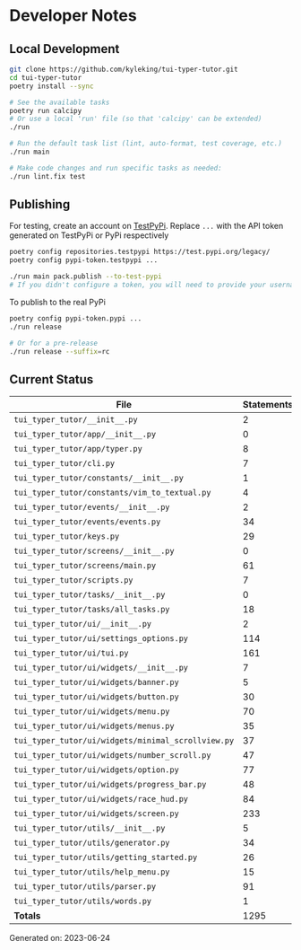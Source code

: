 # Developer Notes

## Local Development

```sh
git clone https://github.com/kyleking/tui-typer-tutor.git
cd tui-typer-tutor
poetry install --sync

# See the available tasks
poetry run calcipy
# Or use a local 'run' file (so that 'calcipy' can be extended)
./run

# Run the default task list (lint, auto-format, test coverage, etc.)
./run main

# Make code changes and run specific tasks as needed:
./run lint.fix test
```

## Publishing

For testing, create an account on [TestPyPi](https://test.pypi.org/legacy/). Replace `...` with the API token generated on TestPyPi or PyPi respectively

```sh
poetry config repositories.testpypi https://test.pypi.org/legacy/
poetry config pypi-token.testpypi ...

./run main pack.publish --to-test-pypi
# If you didn't configure a token, you will need to provide your username and password to publish
```

To publish to the real PyPi

```sh
poetry config pypi-token.pypi ...
./run release

# Or for a pre-release
./run release --suffix=rc
```

## Current Status

<!-- {cts} COVERAGE -->
| File                                               |   Statements |   Missing |   Excluded | Coverage   |
|----------------------------------------------------|--------------|-----------|------------|------------|
| `tui_typer_tutor/__init__.py`                      |            2 |         0 |          0 | 100.0%     |
| `tui_typer_tutor/app/__init__.py`                  |            0 |         0 |          0 | 100.0%     |
| `tui_typer_tutor/app/typer.py`                     |            8 |         8 |          0 | 0.0%       |
| `tui_typer_tutor/cli.py`                           |            7 |         7 |          1 | 0.0%       |
| `tui_typer_tutor/constants/__init__.py`            |            1 |         1 |          0 | 0.0%       |
| `tui_typer_tutor/constants/vim_to_textual.py`      |            4 |         4 |          0 | 0.0%       |
| `tui_typer_tutor/events/__init__.py`               |            2 |         2 |          0 | 0.0%       |
| `tui_typer_tutor/events/events.py`                 |           34 |        34 |          0 | 0.0%       |
| `tui_typer_tutor/keys.py`                          |           29 |        29 |          0 | 0.0%       |
| `tui_typer_tutor/screens/__init__.py`              |            0 |         0 |          0 | 100.0%     |
| `tui_typer_tutor/screens/main.py`                  |           61 |        61 |          0 | 0.0%       |
| `tui_typer_tutor/scripts.py`                       |            7 |         7 |          0 | 0.0%       |
| `tui_typer_tutor/tasks/__init__.py`                |            0 |         0 |          0 | 100.0%     |
| `tui_typer_tutor/tasks/all_tasks.py`               |           18 |        18 |          0 | 0.0%       |
| `tui_typer_tutor/ui/__init__.py`                   |            2 |         2 |          0 | 0.0%       |
| `tui_typer_tutor/ui/settings_options.py`           |          114 |       114 |          0 | 0.0%       |
| `tui_typer_tutor/ui/tui.py`                        |          161 |       161 |          0 | 0.0%       |
| `tui_typer_tutor/ui/widgets/__init__.py`           |            7 |         7 |          0 | 0.0%       |
| `tui_typer_tutor/ui/widgets/banner.py`             |            5 |         5 |          0 | 0.0%       |
| `tui_typer_tutor/ui/widgets/button.py`             |           30 |        30 |          0 | 0.0%       |
| `tui_typer_tutor/ui/widgets/menu.py`               |           70 |        70 |          0 | 0.0%       |
| `tui_typer_tutor/ui/widgets/menus.py`              |           35 |        35 |          0 | 0.0%       |
| `tui_typer_tutor/ui/widgets/minimal_scrollview.py` |           37 |        37 |          0 | 0.0%       |
| `tui_typer_tutor/ui/widgets/number_scroll.py`      |           47 |        47 |          0 | 0.0%       |
| `tui_typer_tutor/ui/widgets/option.py`             |           77 |        77 |          0 | 0.0%       |
| `tui_typer_tutor/ui/widgets/progress_bar.py`       |           48 |        48 |          0 | 0.0%       |
| `tui_typer_tutor/ui/widgets/race_hud.py`           |           84 |        84 |          0 | 0.0%       |
| `tui_typer_tutor/ui/widgets/screen.py`             |          233 |       233 |          0 | 0.0%       |
| `tui_typer_tutor/utils/__init__.py`                |            5 |         5 |          0 | 0.0%       |
| `tui_typer_tutor/utils/generator.py`               |           34 |        34 |          0 | 0.0%       |
| `tui_typer_tutor/utils/getting_started.py`         |           26 |        26 |          0 | 0.0%       |
| `tui_typer_tutor/utils/help_menu.py`               |           15 |        15 |          0 | 0.0%       |
| `tui_typer_tutor/utils/parser.py`                  |           91 |        91 |          0 | 0.0%       |
| `tui_typer_tutor/utils/words.py`                   |            1 |         1 |          0 | 0.0%       |
| **Totals**                                         |         1295 |      1293 |          1 | 0.1%       |

Generated on: 2023-06-24
<!-- {cte} -->
